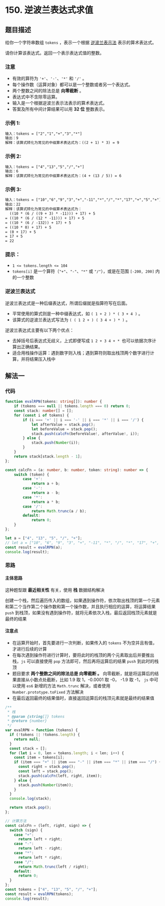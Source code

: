 # 150. 逆波兰表达式求值

## 题目描述

给你一个字符串数组 `tokens` ，表示一个根据 [逆波兰表示法](https://baike.baidu.com/item/逆波兰式/128437) 表示的算术表达式。

请你计算该表达式。返回一个表示表达式值的整数。

### 注意

-   有效的算符为 `'+'`、`'-'`、`'*'` 和 `'/'` 。
-   每个操作数（运算对象）都可以是一个整数或者另一个表达式。
-   两个整数之间的除法总是 **向零截断** 。
-   表达式中不含除零运算。
-   输入是一个根据逆波兰表示法表示的算术表达式。
-   答案及所有中间计算结果可以用 **32 位** 整数表示。

### 示例 1:

```txt
输入：tokens = ["2","1","+","3","*"]
输出：9
解释：该算式转化为常见的中缀算术表达式为：((2 + 1) * 3) = 9
```

### 示例 2:

```txt
输入：tokens = ["4","13","5","/","+"]
输出：6
解释：该算式转化为常见的中缀算术表达式为：(4 + (13 / 5)) = 6
```

### 示例 3:

```txt
输入：tokens = ["10","6","9","3","+","-11","*","/","*","17","+","5","+"]
输出：22
解释：该算式转化为常见的中缀算术表达式为：
  ((10 * (6 / ((9 + 3) * -11))) + 17) + 5
= ((10 * (6 / (12 * -11))) + 17) + 5
= ((10 * (6 / -132)) + 17) + 5
= ((10 * 0) + 17) + 5
= (0 + 17) + 5
= 17 + 5
= 22
```

### 提示：

-   `1 <= tokens.length <= 104`
-   `tokens[i]` 是一个算符（`"+"`、`"-"`、`"*"` 或 `"/"`），或是在范围 `[-200, 200]` 内的一个整数

### 逆波兰表达式

逆波兰表达式是一种后缀表达式，所谓后缀就是指算符写在后面。

-   平常使用的算式则是一种中缀表达式，如 `( 1 + 2 ) * ( 3 + 4 )` 。
-   该算式的逆波兰表达式写法为 `( ( 1 2 + ) ( 3 4 + ) * )` 。

逆波兰表达式主要有以下两个优点：

-   去掉括号后表达式无歧义，上式即便写成 `1 2 + 3 4 + * `也可以依据次序计算出正确结果。
-   适合用栈操作运算：遇到数字则入栈；遇到算符则取出栈顶两个数字进行计算，并将结果压入栈中



## 解法一

### 代码

```typescript
function evalRPN(tokens: string[]): number {
    if (tokens === null || tokens.length === 0) return 0;
    const stack: number[] = [];
    for (const i of tokens) {
        if (i === '+' || i === '-' || i === '*' || i === '/') {
            let afterValue = stack.pop();
            let beforeValue = stack.pop();
            stack.push(calcFn(beforeValue!, afterValue!, i));
        } else {
            stack.push(Number(i));
        }
    }
    return stack[stack.length - 1];
};

const calcFn = (a: number, b: number, token: string): number => {
    switch (token) {
        case '+':
            return a + b;
        case '-':
            return a - b;
        case '*':
            return a * b;
        case '/':
            return Math.trunc(a / b);
        default:
            return 0;
    }
};

let a = ["4", "13", "5", "/", "+"];
// let a = ["10", "6", "9", "3", "+", "-11", "*", "/", "*", "17", "+", "5", "+"];
const result = evalRPN(a);
console.log(result);
```

### 思路

#### 主体思路

这种题型跟 **最近相关性** 有关，使用 **栈** 数据结构解决

创建一个栈，然后遍历传入的数组，如果遇到操作符，依次取出栈顶的第一个元素和第二个当作第二个操作数和第一个操作数，并且执行相应的运算，将运算结果 `push` 到栈顶，如果没有遇到操作符，就将元素依次入栈，最后返回栈顶元素就是最终的结果

#### 注意点

*   在运算开始时，首先要进行一次判断，如果传入的 `tokens` 不为空并且有值，才进行后续的计算
*   在每次遇到操作符进行计算时，要将此时的栈顶的两个元素取出后并要推出栈，`js` 可以直接使用 `pop` 方法即可，然后再将运算后的结果 `push` 到此时的栈顶
*   题目要求 **两个整数之间的除法总是 向零截断 。** 向零截断，就是将运算后的结果直接从小数点处截断，比如 1.9 取 1，-0.0001 取 -0， -1.9 取 -1， `js` 中可以使用 `es6` 新增的方法 `Math.trunc` 解决，或者使用 `Number.prototype.toFixed` 方法解决
*   在最后返回最终的结果值时，直接返回运算后的栈顶元素就是最终的结果值

```js
/**
 * 栈
 * @param {string[]} tokens
 * @return {number}
 */
var evalRPN = function (tokens) {
  if (!tokens || !tokens.length) {
    return null;
  }
  const stack = [];
  for (let i = 0, len = tokens.length; i < len; i++) {
    const item = tokens[i];
    if (item === "+" || item === "-" || item === "*" || item === "/") {
      const right = stack.pop();
      const left = stack.pop();
      stack.push(calcFn(left, right, item));
    } else {
      stack.push(Number(item));
    }
  }
  console.log(stack);

  return stack.pop();
};

// 计算方法
const calcFn = (left, right, sign) => {
  switch (sign) {
    case "+":
      return left + right;
    case "-":
      return left - right;
    case "*":
      return left * right;
    case "/":
      return Math.trunc(left / right);
    default:
      return 0;
  }
};
const tokens = ["4", "13", "5", "/", "+"];
const result = evalRPN(tokens);
console.log(result);
```

